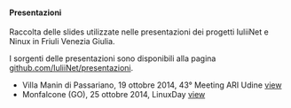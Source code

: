 #### Presentazioni

Raccolta delle slides utilizzate nelle presentazioni dei progetti IuliiNet e Ninux in Friuli Venezia Giulia. 

I sorgenti delle presentazioni sono disponibili alla pagina [github.com/IuliiNet/presentazioni](https://github.com/IuliiNet/presentazioni).

* Villa Manin di Passariano, 19 ottobre 2014, 43° Meeting ARI Udine [view](http://iuliinet.github.io/presentazioni/20141019_ARI_Udine.html#/)
* Monfalcone (GO), 25 ottobre 2014, LinuxDay [view](http://iuliinet.github.io/presentazioni/20141025_LinuxDay_Monfalcone.html#/)
